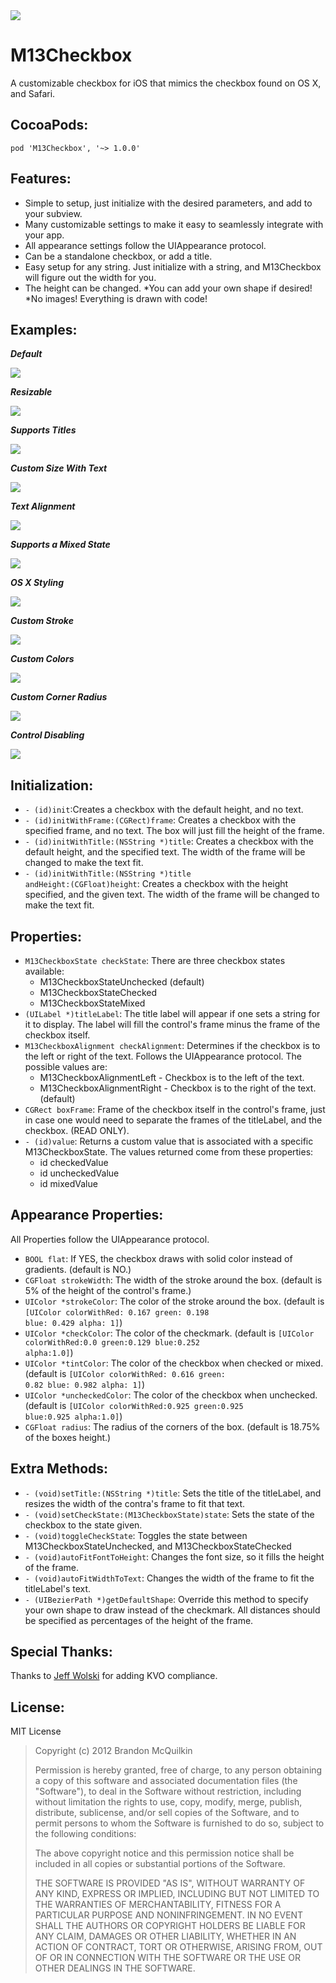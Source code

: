 <img src="https://raw.github.com/Marxon13/M13Checkbox/master/ReadmeResources/M13CheckboxBanner.png">

M13Checkbox
============

A customizable checkbox for iOS that mimics the checkbox found on OS X, and Safari.

CocoaPods:
----------
    pod 'M13Checkbox', '~> 1.0.0'

Features:
----------
* Simple to setup, just initialize with the desired parameters, and add to your subview.
* Many customizable settings to make it easy to seamlessly integrate with your app.
* All appearance settings follow the UIAppearance protocol.
* Can be a standalone checkbox, or add a title.
* Easy setup for any string. Just initialize with a string, and M13Checkbox will figure out the width for you.
* The height can be changed.
*You can add your own shape if desired!
*No images! Everything is drawn with code!

Examples:
----------

***Default***

<img src="https://raw.github.com/Marxon13/M13Checkbox/master/ReadmeResources/DefaultCheck.png">

***Resizable***

<img src="https://raw.github.com/Marxon13/M13Checkbox/master/ReadmeResources/ResizeableCheck.png">

***Supports Titles***

<img src="https://raw.github.com/Marxon13/M13Checkbox/master/ReadmeResources/AddTitleCheck.png">

***Custom Size With Text***

<img src="https://raw.github.com/Marxon13/M13Checkbox/master/ReadmeResources/CustomHeightCheck.png">

***Text Alignment***

<img src="https://raw.github.com/Marxon13/M13Checkbox/master/ReadmeResources/AlignmentCheck.png">

***Supports a Mixed State***

<img src="https://raw.github.com/Marxon13/M13Checkbox/master/ReadmeResources/MixedStateCheck.png">

***OS X Styling***

<img src="https://raw.github.com/Marxon13/M13Checkbox/master/ReadmeResources/OSXCheck.png">

***Custom Stroke***

<img src="https://raw.github.com/Marxon13/M13Checkbox/master/ReadmeResources/CustomStrokeCheck.png">

***Custom Colors***

<img src="https://raw.github.com/Marxon13/M13Checkbox/master/ReadmeResources/CustomColorsCheck.png">

***Custom Corner Radius***

<img src="https://raw.github.com/Marxon13/M13Checkbox/master/ReadmeResources/CustomRadiusCheck.png">

***Control Disabling***

<img src="https://raw.github.com/Marxon13/M13Checkbox/master/ReadmeResources/DisabledCheck.png">

Initialization:
----------
* <code>- (id)init</code>:Creates a checkbox with the default height, and no text.
* <code>- (id)initWithFrame:(CGRect)frame</code>: Creates a checkbox with the specified frame, and no text. The box will just fill the height of the frame.
* <code>- (id)initWithTitle:(NSString *)title</code>: Creates a checkbox with the default height, and the specified text. The width of the frame will be changed to make the text fit.
* <code>- (id)initWithTitle:(NSString *)title andHeight:(CGFloat)height</code>: Creates a checkbox with the height specified, and the given text. The width of the frame will be changed to make the text fit.

Properties:
-----------
* <code>M13CheckboxState checkState</code>: There are three checkbox states available:
    * M13CheckboxStateUnchecked (default)
    * M13CheckboxStateChecked
    * M13CheckboxStateMixed
* <code>(UILabel *)titleLabel</code>: The title label will appear if one sets a string for it to display. The label will fill the control's frame minus the frame of the checkbox itself.
* <code>M13CheckboxAlignment checkAlignment</code>: Determines if the checkbox is to the left or right of the text. Follows the UIAppearance protocol. The possible values are:
    * M13CheckboxAlignmentLeft - Checkbox is to the left of the text.
    * M13CheckboxAlignmentRight - Checkbox is to the right of the text. (default)
* <code>CGRect boxFrame</code>: Frame of the checkbox itself in the control's frame, just in case one would need to separate the frames of the titleLabel, and the checkbox. (READ ONLY).
* <code>- (id)value</code>: Returns a custom value that is associated with a specific M13CheckboxState. The values returned come from these properties:
    * id checkedValue
    * id uncheckedValue
    * id mixedValue

Appearance Properties:
-----------------------
All Properties follow the UIAppearance protocol.

* <code>BOOL flat</code>: If YES, the checkbox draws with solid color instead of gradients. (default is NO.)
* <code>CGFloat strokeWidth</code>: The width of the stroke around the box. (default is 5% of the height of the control's frame.)
* <code>UIColor *strokeColor</code>: The color of the stroke around the box. (default is <code>[UIColor colorWithRed: 0.167 green: 0.198 blue: 0.429 alpha: 1]</code>)
* <code>UIColor *checkColor</code>: The color of the checkmark. (default is <code>[UIColor colorWithRed:0.0 green:0.129 blue:0.252 alpha:1.0]</code>)
* <code>UIColor *tintColor</code>: The color of the checkbox when checked or mixed. (default is <code>[UIColor colorWithRed: 0.616 green: 0.82 blue: 0.982 alpha: 1]</code>)
* <code>UIColor *uncheckedColor</code>: The color of the checkbox when unchecked. (default is <code>[UIColor colorWithRed:0.925 green:0.925 blue:0.925 alpha:1.0]</code>)
* <code>CGFloat radius</code>: The radius of the corners of the box. (default is 18.75% of the boxes height.)

Extra Methods:
-------------
* <code>- (void)setTitle:(NSString *)title</code>: Sets the title of the titleLabel, and resizes the width of the contra's frame to fit that text.
* <code>- (void)setCheckState:(M13CheckboxState)state</code>: Sets the state of the checkbox to the state given.
* <code>- (void)toggleCheckState</code>: Toggles the state between M13CheckboxStateUnchecked, and M13CheckboxStateChecked
* <code>- (void)autoFitFontToHeight</code>: Changes the font size, so it fills the height of the frame.
* <code>- (void)autoFitWidthToText</code>: Changes the width of the frame to fit the titleLabel's text.
* <code>- (UIBezierPath *)getDefaultShape</code>: Override this method to specify your own shape to draw instead of the checkmark. All distances should be specified as percentages of the height of the frame.

Special Thanks:
--------
Thanks to [Jeff Wolski](https://github.com/jefmwols) for adding KVO compliance.

License:
--------
MIT License

> Copyright (c) 2012 Brandon McQuilkin
> 
> Permission is hereby granted, free of charge, to any person obtaining 
>a copy of this software and associated documentation files (the  
>"Software"), to deal in the Software without restriction, including 
>without limitation the rights to use, copy, modify, merge, publish, 
>distribute, sublicense, and/or sell copies of the Software, and to 
>permit persons to whom the Software is furnished to do so, subject to  
>the following conditions:
> 
> The above copyright notice and this permission notice shall be 
>included in all copies or substantial portions of the Software.
> 
> THE SOFTWARE IS PROVIDED "AS IS", WITHOUT WARRANTY OF ANY KIND, 
>EXPRESS OR IMPLIED, INCLUDING BUT NOT LIMITED TO THE WARRANTIES OF 
>MERCHANTABILITY, FITNESS FOR A PARTICULAR PURPOSE AND NONINFRINGEMENT. 
>IN NO EVENT SHALL THE AUTHORS OR COPYRIGHT HOLDERS BE LIABLE FOR ANY 
>CLAIM, DAMAGES OR OTHER LIABILITY, WHETHER IN AN ACTION OF CONTRACT, 
>TORT OR OTHERWISE, ARISING FROM, OUT OF OR IN CONNECTION WITH THE 
>SOFTWARE OR THE USE OR OTHER DEALINGS IN THE SOFTWARE.


 
